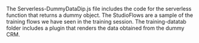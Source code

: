 The Serverless-DummyDataDip.js file includes the code for the serverless function that returns a dummy object.
The StudioFlows are a sample of the training flows we have seen in the training session. 
The training-datatab folder includes a plugin that renders the data obtained from the dummy CRM.